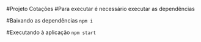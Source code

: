 #Projeto Cotações
#Para executar é necessário executar as dependências

#Baixando as dependências
`npm i`

#Executando à aplicação
`npm start`